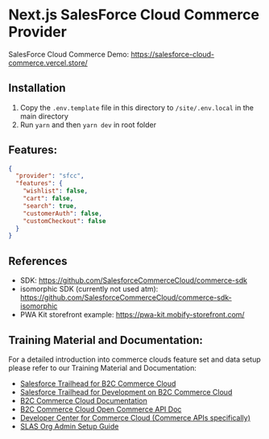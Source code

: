 # Next.js SalesForce Cloud Commerce Provider

SalesForce Cloud Commerce Demo: https://salesforce-cloud-commerce.vercel.store/

## Installation

1. Copy the `.env.template` file in this directory to `/site/.env.local` in the main directory
2. Run `yarn` and then `yarn dev` in root folder

## Features:

```json
{
  "provider": "sfcc",
  "features": {
    "wishlist": false,
    "cart": false,
    "search": true,
    "customerAuth": false,
    "customCheckout": false
  }
}
```

## References

- SDK: https://github.com/SalesforceCommerceCloud/commerce-sdk
- isomorphic SDK (currently not used atm): https://github.com/SalesforceCommerceCloud/commerce-sdk-isomorphic
- PWA Kit storefront example: https://pwa-kit.mobify-storefront.com/

## Training Material and Documentation:

For a detailed introduction into commerce clouds feature set and data setup please refer to our Training Material and Documentation:

- [Salesforce Trailhead for B2C Commerce Cloud](https://trailhead.salesforce.com/en/content/learn/trails/cc-overview)
- [Salesforce Trailhead for Development on B2C Commerce Cloud](https://trailhead.salesforce.com/en/content/learn/trails/develop-for-commerce-cloud)
- [B2C Commerce Cloud Documentation](https://documentation.b2c.commercecloud.salesforce.com/DOC1/index.jsp)
- [B2C Commerce Cloud Open Commerce API Doc](https://documentation.b2c.commercecloud.salesforce.com/DOC1/topic/com.demandware.dochelp/OCAPI/current/usage/OpenCommerceAPI.html?cp=0_15)
- [Developer Center for Commerce Cloud (Commerce APIs specifically)](https://developer.salesforce.com/docs/commerce/commerce-api/overview)
- [SLAS Org Admin Setup Guide](https://developer.salesforce.com/docs/commerce/commerce-api/references?meta=slas-admin:Summary)
